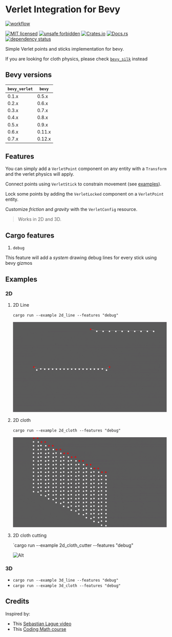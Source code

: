 # Verlet Integration for Bevy

[![workflow](https://github.com/ManevilleF/bevy_verlet/actions/workflows/rust.yml/badge.svg)](https://github.com/ManevilleF/bevy_verlet/actions/workflows/rust.yml)

[![MIT licensed](https://img.shields.io/badge/license-MIT-blue.svg)](./LICENSE)
[![unsafe forbidden](https://img.shields.io/badge/unsafe-forbidden-success.svg)](https://github.com/rust-secure-code/safety-dance/)
[![Crates.io](https://img.shields.io/crates/v/bevy_verlet.svg)](https://crates.io/crates/bevy_verlet)
[![Docs.rs](https://docs.rs/bevy_verlet/badge.svg)](https://docs.rs/bevy_verlet)
[![dependency status](https://deps.rs/crate/bevy_verlet/0.7.0/status.svg)](https://deps.rs/crate/bevy_verlet)

<!-- cargo-sync-readme start -->

Simple Verlet points and sticks implementation for bevy.

If you are looking for cloth physics, please check
[`bevy_silk`](https://github.com/ManevilleF/bevy_silk) instead

## Bevy versions

 | `bevy_verlet` | `bevy`    |
 |---------------|-----------|
 | 0.1.x         | 0.5.x     |
 | 0.2.x         | 0.6.x     |
 | 0.3.x         | 0.7.x     |
 | 0.4.x         | 0.8.x     |
 | 0.5.x         | 0.9.x     |
 | 0.6.x         | 0.11.x    |
 | 0.7.x         | 0.12.x    |

## Features

You can simply add a `VerletPoint` component on any entity with a
`Transform` and the verlet physics will apply.

Connect points using `VerletStick` to constrain movement (see
[examples](./examples)).

Lock some points by adding the `VerletLocked` component on a `VerletPoint`
entity.

Customize *friction* and *gravity* with the `VerletConfig` resource.

> Works in 2D and 3D.

## Cargo features

1. `debug`

This feature will add a *system* drawing debug lines for every stick using
bevy gizmos

<!-- cargo-sync-readme end -->

## Examples

### 2D

1. 2D Line

   `cargo run --example 2d_line --features "debug"`

   ![Alt](./docs/demo_line.gif "demo gif")

2. 2D cloth

   `cargo run --example 2d_cloth --features "debug"`

   ![Alt](./docs/demo_cloth.gif "demo gif")

3. 2D cloth cutting

   `cargo run --example 2d_cloth_cutter --features "debug"

   ![Alt](./docs/demo_cloth_cutting.gif "demo gif")

### 3D

* `cargo run --example 3d_line --features "debug"`
* `cargo run --example 3d_cloth --features "debug"`

## Credits

Inspired by:

* This [Sebastian Lague video](https://www.youtube.com/watch?v=PGk0rnyTa1U)
* This [Coding Math course](https://www.youtube.com/watch?v=3HjO_RGIjCU)
